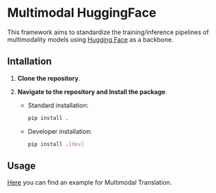 # Multimodal HuggingFace

This framework aims to standardize the training/inference pipelines of multimodality models using [Hugging Face](https://huggingface.co/) as a backbone.

## Intallation

1. **Clone the repository**.
2. **Navigate to the repository and Install the package**.

    - Standard installation:


        ```bash
        pip install .
        ```

    - Developer installation:
        ```bash
        pip install .[dev]
        ```

## Usage

[Here](/examples/multimodal_translation/) you can find an example for Multimodal Translation.
